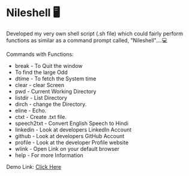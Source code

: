 # Nileshell 🖥

Developed my very own shell script (.sh file) which could fairly perform functions as similar as a command prompt called, "Nileshell"....💻

Commands with Functions:

- break - To Quit the window
- To find the large Odd
- dtime - To fetch the System time
- clear - clear Screen
- pwd - Current Working Directory
- listdir - List Directory
- dirch - change the Directory.
- eline - Echo.
- ctxt - Create .txt file.
- speech2txt - Convert English Speech to Hindi
- linkedin - Look at developers LinkedIn Account
- github - Look at developers GitHub Account
- profile - Look at the developer Profile website
- wlink - Open Link on your default browser
- help - For more Information

Demo Link: <a href="https://www.linkedin.com/posts/nilesh-ohol_software-shellscripting-activity-6750743628865404928-9iDO"> Click Here </a>
